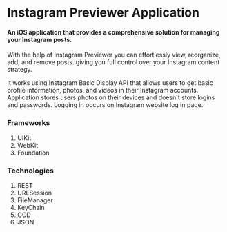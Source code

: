 # Instagram Previewer Application
#### An iOS application that provides a comprehensive solution for managing your Instagram posts. 

With the help of Instagram Previewer you can effortlessly view, reorganize, add, and remove posts. giving you full control over your Instagram content strategy.

It works using Instagram Basic Display API that allows users to get basic profile information, photos, and videos in their Instagram accounts. Application stores users photos on their devices and doesn't store logins and passwords. Logging in occurs on Instagram website log in page.



### Frameworks
1. UIKit
2. WebKit
3. Foundation

### Technologies
1. REST
2. URLSession
3. FileManager
4. KeyChain
5. GCD
6. JSON

